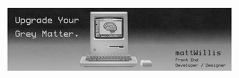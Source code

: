 ![mattWillis](https://github.com/mattWillis/mattWillis/blob/master/assets/upgrade-your-grey-matter-wide-2.jpg)

